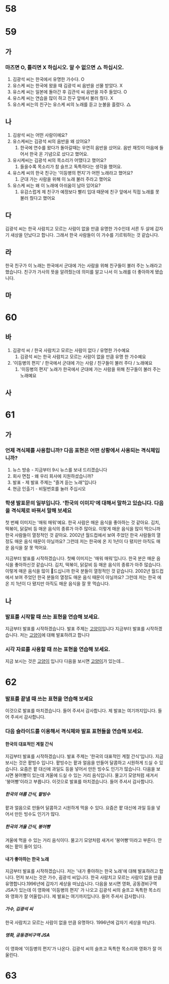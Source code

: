 # 58
# 59
## 가
### 마즈면 O, 틀리면 X 하십시오. 알 수 없으면 △ 하십시오.
1. 김광석 씨는 한국에서 유명한 가수다. O
2. 유스케 씨는 한국에 왔을 때 김광석 씨 음반을 선물 받았다. X
3. 유스케 씨는 일본에 돌아간 후 김관석 씨 음반을 자주 들었다. O
4. 유스케 씨는 연습을 많이 하고 친구 앞에서 불러 줬다. X
5. 유스케 씨는의 친구는 유스케 씨의 노래를 듣고 눈불을 흘렸다. △
## 나 
1. 김솽석 씨는 어떤 사람이에요?
2. 유스케씨는 김광석 씨의 음반을 왜 샀어요? 
	1. 한국에 연수를 왔다가 돌아갈때는 우연히 음반을 샀어요. 음반 재킷이 마음에 들어서 한국 온 기념으로 샀다고 했어요.
3. 유시케씨는 김광석 씨의 목소리가 어땠다고 했어요?
	1. 들을수록 목소리가 참 슬프고 독특하다는 생각을 했어요.
4. 유스케 씨의 한국 친구는 '이등병의 편지'가 어떤 노래라고 했어요?
	1. 군대 가는 사람을 위해 이 노래 불러 주라고 했어요
5. 유스케 씨는 왜 이 노래에 아쉬움이 남아 있어요?
	1. 유감스럽게 제 친구가 예정보다 빨리 입대 때문에 친구 앞에서 직접 노래를 못 불러 줬다고 했어요
## 다
김광석 씨는 한국 사람치고 모르는 사람이 없을 만큼 유명한 가수인데 서른 두 살에 갑자기 새상을 던났다고 합니다. 그래서 한국 사람들이 이 가수를 기르워하는 것 같습니다.
## 라
한국 친구가 이 노래는 한국에서 군대에 가는 사람을 위해 친구들이 불러 주는 노래라고 했습니다. 친구가 가사의 뜻을 알려줬는데 의미를 알고 나서 이 노래를 더 좋아하게 됐습니다.
## 마
# 60
## 바
1. 김광석 씨 / 한국 사람치고 모르는 사람이 없다 / 유명한 가수예요
	1. 김광석 씨는 한국 사람치고 모르는 사람이 없을 만큼 유명 한 가수예요
2. '이등병의 편지' / 한국에서 군대에 가는 사람 / 친구들이 불러 주다 / 노래예요
	1. '이등병의 편지' 노래가 한국에서 군대에 가는 사람을 위해 친구들이 불러 주는 노래예요
## 사

# 61
## 가
### 언제 격식체를 사용합니까? 다음 표현은 어떤 상황에서 사용되는 격식체입니까?
1. 뉴스 방송 - 지금부터 9시 뉴스를 보내 드리겠습니다
2. 회사 면접 - 왜 우리 회사에 지원하셨습니까?
3. 발표 - 제 발표 주제는 "즐겨 듣는 노래"입니다
4. 현금 인출기 - 비밀번호를 눌러 주십시오
### 학생 발표문의 일부입니다. '한국의 이미지'에 대해서 말하고 있습니다. 다음을 격식체로 바꿔서 말해 보세요
첫 번째 이미지는 '매워 매워'예요. 한국 사람은 매운 음식을 좋아하는 것 같아요. 김치, 떡볶이, 닭갈비 등 매운 음식의 종류가 아주 많아요. 이렇게 매운 음식을 많이 먹으니까 한국 사람들이 열정적인 것 같아요. 2002년 월드컵에서 보여 주었던 한국 사람들의 열정도 매운 음식 때문이 아닐까요? 그런데 저는 한국에 온 지 1년이 다 됐지만 아직도 매운 음식을 잘 못 먹어요.

지금부터 발표를 시작하겠습니다. 첫째 이미지는 '매워 매워'입니다. 한국 분은 매운 음식을 좋아하신것 같습니다. 김치, 떡볶이, 닭갈비 등 매운 음식의 종류가 아주 많습니다. 이렇게 매운 음식을 많이 드십니까 한국 분들이 열정적인 것 같습니다. 2002년 월드컵에서 보여 주었던 한국 분들의 열정도 매운 음식 때문이 아닐까요? 그런데 저는 한국 에 온 지 1년이 다 됐지만 아직도 매운 음식을 잘 못 먹습니다.
## 나
### 발표를 시작할 때 쓰는 표현을 연습해 보세요.
지금부터 발표를 시작하겠습니다. 발표 주제는 <u>고양이</u>입니다
지금부터 발표를 시작하겠습니다. 저는 <u>고양이</u>에 대해 발표하려고 합니다
### 시각 자료를 사용할 때 쓰는 표현을 연습해 보세요.
지금 보시는 것은 <u>고양이</u> 입니다
다음을 보시면 <u>고양이</u>가 있는데...
# 62
### 발표를 끝낼 때 쓰는 표현을 연습해 보세요
이것으로 발표를 마치겠습니다. 들어 주셔서 감사합니다. 
제 발표는 여기까지입니다. 들어 주셔서 감사합니다.
### 다음 슬라이드를 이용해서 격식체와 발표 표현들을 연습해 보세요.
#### 한국의 대표적인 계절 간식
지김부터  발표를 시작하겠습니다. 발표 주제는 '한국의 대표적인 계절 간식'입니다. 지금 보시는 것은 팥빙수 입니다. 팥빙수는 팥과 얼음을 만들어 달콤하고 시원하게 드실 수 있습니다. 요즘은 팥 대신에 과일도 등을 넣어서 만든 빙수도 인기가 많습니다. 다음을 보시면 붕어빵이 있는데 겨울에 드실 수 있는 거리 음식입니다. 물고기 모양처럼 새겨서 '붕어빵'이라고 부릅니다. 이것으로 발표를 마치겠습니다. 들어 주셔서 감사함니다.
##### 한국의 여름 간식, 팥빙수
팥과 얼음으로 만들어 달콤하고 시원하게 먹을 수 있다. 요즘은 팥 대신에 과일 등을 넣어서 만든 빙수도 인기가 많다.
##### 한국의 겨울 간식, 붕어빵
겨울에 먹을 수 있는 거리 음식이다. 물고기 모양처럼 새겨서 '붕어빵'이라고 부른다. 안에는 팥이 들어 있다.

#### 내가 좋아하는 한국 노래
지금부터 발표를 시작하겠습니다. 저는 '내가 좋아하는 한국 노래'에 대해 발표하려고 합니다. 먼저 보시는 것은 가수, 굄광석 씨입니다. 한국 사람치고 모르는 사람이 없을 만큼 유명합니다.1996년에 갑자기 세상을 떠났습니다. 다음을 보시면 영화, 공동경비구역 JSA가 있는데 이 영화에 '이등병의 편지' 가 나오고 김광석 씨의 슬프고 독특한 목소리와 영화가 잘 어울립니다. 제 발표는 여기까지입니다. 들어 주셔서 감사합니다.
##### 가수, 김광석 씨
한국 사람치고 모르는 사람이 없을 만큼 유명하다. 1996년에 갑자기 세상을 떠났다.
##### 영화, 공동경비구역 JSA
이 영화에 '이등병의 편지'가 나온다. 김광석 씨의 슬프고 독특한 목소리와 영화가 잘 어울린다.
# 63